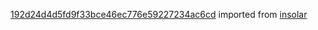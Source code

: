 [192d24d4d5fd9f33bce46ec776e59227234ac6cd](https://github.com/insolar/insolar/commit/192d24d4d5fd9f33bce46ec776e59227234ac6cd) imported from [insolar](https://github.com/insolar/insolar)
